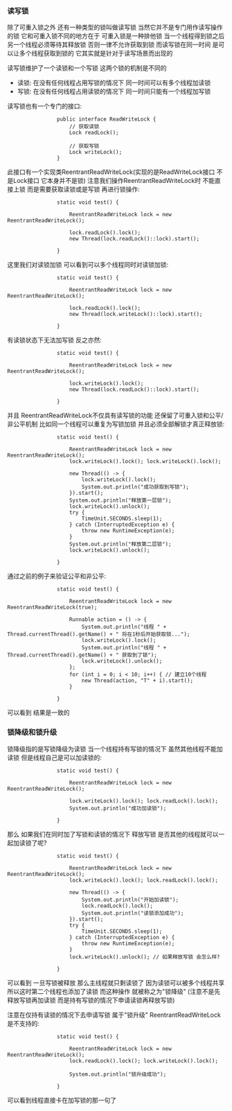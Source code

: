### 读写锁
除了可重入锁之外 还有一种类型的锁叫做读写锁 当然它并不是专门用作读写操作的锁 它和可重入锁不同的地方在于 可重入锁是一种排他锁 当一个线程得到锁之后
另一个线程必须等待其释放锁 否则一律不允许获取到锁 而读写锁在同一时间 是可以让多个线程获取到锁的 它其实就是针对于读写场景而出现的

读写锁维护了一个读锁和一个写锁 这两个锁的机制是不同的
- 读锁: 在没有任何线程占用写锁的情况下 同一时间可以有多个线程加读锁
- 写锁: 在没有任何线程占用读锁的情况下 同一时间只能有一个线程加写锁

读写锁也有一个专门的接口:

                    public interface ReadWriteLock {
                        // 获取读锁
                        Lock readLock();
                    
                        // 获取写锁
                        Lock writeLock();
                    }

此接口有一个实现类ReentrantReadWriteLock(实现的是ReadWriteLock接口 不是Lock接口 它本身并不是锁)
注意我们操作ReentrantReadWriteLock时 不能直接上锁 而是需要获取读锁或是写锁 再进行锁操作:

                    static void test() {

                        ReentrantReadWriteLock lock = new ReentrantReadWriteLock();
                
                        lock.readLock().lock();
                        new Thread(lock.readLock()::lock).start();
                
                    }

这里我们对读锁加锁 可以看到可以多个线程同时对读锁加锁:

                    static void test() {

                        ReentrantReadWriteLock lock = new ReentrantReadWriteLock();
                
                        lock.readLock().lock();
                        new Thread(lock.writeLock()::lock).start();
                
                    }

有读锁状态下无法加写锁 反之亦然:

                    static void test() {

                        ReentrantReadWriteLock lock = new ReentrantReadWriteLock();
                
                        lock.writeLock().lock();
                        new Thread(lock.readLock()::lock).start();
                
                    }

并且 ReentrantReadWriteLock不仅具有读写锁的功能 还保留了可重入锁和公平/非公平机制 比如同一个线程可以重复为写锁加锁 并且必须全部解锁才真正释放锁:

                    static void test() {

                        ReentrantReadWriteLock lock = new ReentrantReadWriteLock();
                        lock.writeLock().lock(); lock.writeLock().lock();
                
                        new Thread(() -> {
                            lock.writeLock().lock();
                            System.out.println("成功获取到写锁");
                        }).start();
                        System.out.println("释放第一层锁");
                        lock.writeLock().unlock();
                        try {
                            TimeUnit.SECONDS.sleep(1);
                        } catch (InterruptedException e) {
                            throw new RuntimeException(e);
                        }
                        System.out.println("释放第二层锁");
                        lock.writeLock().unlock();
                
                    }

通过之前的例子来验证公平和非公平:

                    static void test() {

                        ReentrantReadWriteLock lock = new ReentrantReadWriteLock(true);
                
                        Runnable action = () -> {
                            System.out.println("线程 " + Thread.currentThread().getName() + " 将在1秒后开始获取锁...");
                            lock.writeLock().lock();
                            System.out.println("线程 " + Thread.currentThread().getName() + " 获取到了锁");
                            lock.writeLock().unlock();
                        };
                        for (int i = 0; i < 10; i++) { // 建立10个线程
                            new Thread(action, "T" + i).start();
                        }
                
                    }

可以看到 结果是一致的

### 锁降级和锁升级
锁降级指的是写锁降级为读锁 当一个线程持有写锁的情况下 虽然其他线程不能加读锁 但是线程自己是可以加读锁的:

                    static void test() {

                        ReentrantReadWriteLock lock = new ReentrantReadWriteLock();
                
                        lock.writeLock().lock(); lock.readLock().lock();
                        System.out.println("成功加读锁");
                
                    }

那么 如果我们在同时加了写锁和读锁的情况下 释放写锁 是否其他的线程就可以一起加读锁了呢?

                    static void test() {

                        ReentrantReadWriteLock lock = new ReentrantReadWriteLock();
                        lock.writeLock().lock(); lock.readLock().lock();
                
                        new Thread(() -> {
                            System.out.println("开始加读锁");
                            lock.readLock().lock();
                            System.out.println("读锁添加成功");
                        }).start();
                        try {
                            TimeUnit.SECONDS.sleep(1);
                        } catch (InterruptedException e) {
                            throw new RuntimeException(e);
                        }
                        lock.writeLock().unlock(); // 如果释放写锁 会怎么样?
                
                    }

可以看到 一旦写锁被释放 那么主线程就只剩读锁了 因为读锁可以被多个线程共享 所以这时第二个线程也添加了读锁
而这种操作 就被称之为"锁降级" (注意不是先释放写锁再加读锁 而是持有写锁的情况下申请读锁再释放写锁)

注意在仅持有读锁的情况下去申请写锁 属于"锁升级" ReentrantReadWriteLock是不支持的:

                    static void test() {

                        ReentrantReadWriteLock lock = new ReentrantReadWriteLock();
                        lock.readLock().lock(); lock.writeLock().lock();
                
                        System.out.println("锁升级成功");
                
                    }

可以看到线程直接卡在加写锁的那一句了
